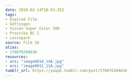```yaml
---
date: 2018-02-14T18:53:35Z
tags:
- Expired Film
- Göttingen
- Vision Super Color 200
- Practika BC 1
- Levinpark
source: Film 16
alias:
- 170876204636
resources:
- src: "image0014_14A.jpg"
- src: "image0011_11A.jpg"
tumblr_url: https://yaapb.tumblr.com/post/170876204636
---
```

